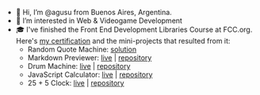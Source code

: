 - 👋 Hi, I’m @agusu from Buenos Aires, Argentina.
- 👀 I’m interested in Web & Videogame Development
- 🎓 I've finished the Front End Development Libraries Course at FCC.org. Here's [my certification](https://www.freecodecamp.org/certification/agusu/front-end-development-libraries) and the mini-projects that resulted from it:
  - Random Quote Machine: [solution](https://codepen.io/agusu/full/oNBvrPa)
  - Markdown Previewer: [live](https://agusu.github.io/markdown-previewer/) | [repository](https://github.com/agusu/markdown-previewer)
  - Drum Machine: [live](https://agusu.github.io/earthbound-drums/) | [repository](https://github.com/agusu/earthbound-drums)
  - JavaScript Calculator: [live](https://calculator-r12i0gl53-agusu.vercel.app/) | [repository](https://github.com/agusu/calculator)
  - 25 + 5 Clock: [live](https://pomodoro-pearl.vercel.app/) | [repository](https://github.com/agusu/pomodoro)


